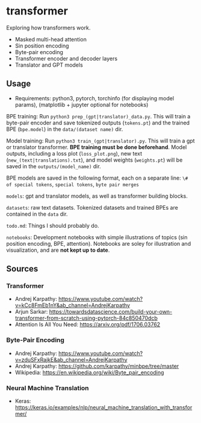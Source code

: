 # transformer
Exploring how transformers work.
* Masked multi-head attention
* Sin position encoding
* Byte-pair encoding
* Transformer encoder and decoder layers
* Translator and GPT models

## Usage
* Requirements: python3, pytorch, torchinfo (for displaying model params), (matplotlib + jupyter optional for notebooks)

BPE training: Run `python3 prep_(gpt|translator)_data.py`. This will train a byte-pair encoder and save tokenized outputs (`tokens.pt`) and the trained BPE (`bpe.model`) in the `data/(dataset name)` dir.

Model training: Run `python3 train_(gpt|translator).py`. This will train a gpt or translator transformer. **BPE training must be done beforehand**. Model outputs, including a loss plot (`loss_plot.png`), new text (`new_(text|translations).txt`), and model weights (`weights.pt`) will be saved in the `outputs/(model_name)` dir.

BPE models are saved in the following format, each on a separate line: `\# of special tokens`, `special tokens`, `byte pair merges`

`models`: gpt and translator models, as well as transformer building blocks.

`datasets`: raw text datasets. Tokenized datasets and trained BPEs are contained in the `data` dir.

`todo.md`: Things I should probably do.

`notebooks`: Development notebooks with simple illustrations of topics (sin position encoding, BPE, attention). Notebooks are soley for illustration and visualization, and are **not kept up to date**. 

## Sources

### Transformer
* Andrej Karpathy: https://www.youtube.com/watch?v=kCc8FmEb1nY&ab_channel=AndrejKarpathy
* Arjun Sarkar: https://towardsdatascience.com/build-your-own-transformer-from-scratch-using-pytorch-84c850470dcb
* Attention Is All You Need: https://arxiv.org/pdf/1706.03762

### Byte-Pair Encoding
* Andrej Karpathy: https://www.youtube.com/watch?v=zduSFxRajkE&ab_channel=AndrejKarpathy
* Andrej Karpathy: https://github.com/karpathy/minbpe/tree/master
* Wikipedia: https://en.wikipedia.org/wiki/Byte_pair_encoding

### Neural Machine Translation
* Keras: https://keras.io/examples/nlp/neural_machine_translation_with_transformer/
